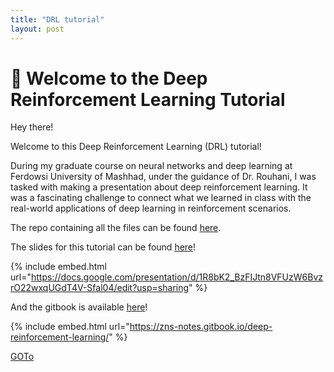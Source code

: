 ```yaml
---
title: "DRL tutorial"
layout: post
---
```


# 👋 Welcome to the Deep Reinforcement Learning Tutorial

Hey there!

Welcome to this Deep Reinforcement Learning (DRL) tutorial!

During my graduate course on neural networks and deep learning at Ferdowsi University of Mashhad, under the guidance of Dr. Rouhani, I was tasked with making a presentation about deep reinforcement learning. It was a fascinating challenge to connect what we learned in class with the real-world applications of deep learning in reinforcement scenarios.

The repo containing all the files can be found [here](https://github.com/zahra-niazi/DRL/tree/main/deep%20rl%20tutorial).

The slides for this tutorial can be found [here](https://docs.google.com/presentation/d/1R8bK2\_BzFIJtn8VFUzW6BvzrO22wxqUGdT4V-Sfal04/edit?usp=drive\_link)!




{% include embed.html url="https://docs.google.com/presentation/d/1R8bK2_BzFIJtn8VFUzW6BvzrO22wxqUGdT4V-Sfal04/edit?usp=sharing" %}


And the gitbook is available [here](https://zns-notes.gitbook.io/deep-reinforcement-learning/)!

{% include embed.html url="https://zns-notes.gitbook.io/deep-reinforcement-learning/" %}


[GOTo](/deep-rl-tutorial/file/)